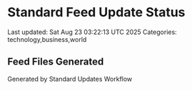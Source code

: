 # Standard Feed Update Status
Last updated: Sat Aug 23 03:22:13 UTC 2025
Categories: technology,business,world

## Feed Files Generated

Generated by Standard Updates Workflow
